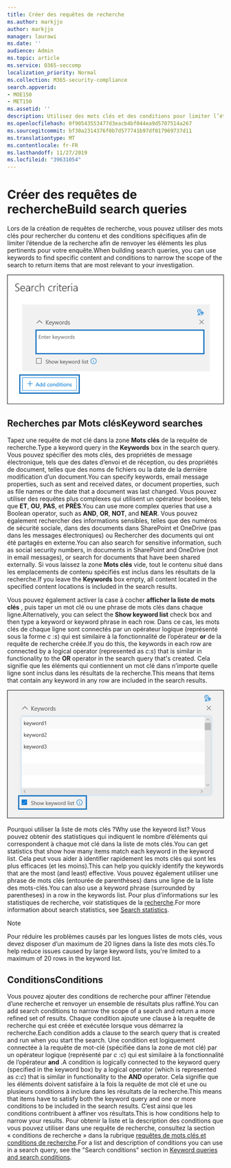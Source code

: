 ```yaml
---
title: Créer des requêtes de recherche
ms.author: markjjo
author: markjjo
manager: laurawi
ms.date: ''
audience: Admin
ms.topic: article
ms.service: O365-seccomp
localization_priority: Normal
ms.collection: M365-security-compliance
search.appverid:
- MOE150
- MET150
ms.assetid: ''
description: Utilisez des mots clés et des conditions pour limiter l’étendue de la recherche lors de la recherche de données à l’aide de l’enquête de données dans Microsoft 365.
ms.openlocfilehash: 0f90543553477d3eacb4bf044ea9d5707514a267
ms.sourcegitcommit: bf30a2314376f0b7d577741b97df017969737d11
ms.translationtype: MT
ms.contentlocale: fr-FR
ms.lasthandoff: 11/27/2019
ms.locfileid: "39631054"
---
```

# <a name="build-search-queries"></a><span data-ttu-id="ac9d2-103">Créer des requêtes de recherche</span><span class="sxs-lookup"><span data-stu-id="ac9d2-103">Build search queries</span></span>

<span data-ttu-id="ac9d2-104">Lors de la création de requêtes de recherche, vous pouvez utiliser des mots clés pour rechercher du contenu et des conditions spécifiques afin de limiter l’étendue de la recherche afin de renvoyer les éléments les plus pertinents pour votre enquête.</span><span class="sxs-lookup"><span data-stu-id="ac9d2-104">When building search queries, you can use keywords to find specific content and conditions to narrow the scope of the search to return items that are most relevant to your investigation.</span></span>

![Utiliser des mots clés et des conditions pour affiner les résultats d’une recherche](media/SearchQueryBox.png)

## <a name="keyword-searches"></a><span data-ttu-id="ac9d2-106">Recherches par Mots clés</span><span class="sxs-lookup"><span data-stu-id="ac9d2-106">Keyword searches</span></span>

<span data-ttu-id="ac9d2-107">Tapez une requête de mot clé dans la zone **Mots clés** de la requête de recherche.</span><span class="sxs-lookup"><span data-stu-id="ac9d2-107">Type a keyword query in the **Keywords** box in the search query.</span></span> <span data-ttu-id="ac9d2-108">Vous pouvez spécifier des mots clés, des propriétés de message électronique, tels que des dates d’envoi et de réception, ou des propriétés de document, telles que des noms de fichiers ou la date de la dernière modification d’un document.</span><span class="sxs-lookup"><span data-stu-id="ac9d2-108">You can specify keywords, email message properties, such as sent and received dates, or document properties, such as file names or the date that a document was last changed.</span></span> <span data-ttu-id="ac9d2-109">Vous pouvez utiliser des requêtes plus complexes qui utilisent un opérateur booléen, tels que **ET**, **OU**, **PAS**, et **PRÈS**.</span><span class="sxs-lookup"><span data-stu-id="ac9d2-109">You can use more complex queries that use a Boolean operator, such as **AND**, **OR**, **NOT**, and **NEAR**.</span></span> <span data-ttu-id="ac9d2-110">Vous pouvez également rechercher des informations sensibles, telles que des numéros de sécurité sociale, dans des documents dans SharePoint et OneDrive (pas dans les messages électroniques) ou Rechercher des documents qui ont été partagés en externe.</span><span class="sxs-lookup"><span data-stu-id="ac9d2-110">You can also search for sensitive information, such as social security numbers, in documents in SharePoint and OneDrive (not in email messages), or search for documents that have been shared externally.</span></span> <span data-ttu-id="ac9d2-111">Si vous laissez la zone **Mots clés** vide, tout le contenu situé dans les emplacements de contenu spécifiés est inclus dans les résultats de la recherche.</span><span class="sxs-lookup"><span data-stu-id="ac9d2-111">If you leave the **Keywords** box empty, all content located in the specified content locations is included in the search results.</span></span>
    
<span data-ttu-id="ac9d2-112">Vous pouvez également activer la case à cocher **afficher la liste de mots clés** , puis taper un mot clé ou une phrase de mots clés dans chaque ligne.</span><span class="sxs-lookup"><span data-stu-id="ac9d2-112">Alternatively, you can select the **Show keyword list** check box and then type a keyword or keyword phrase in each row.</span></span> <span data-ttu-id="ac9d2-113">Dans ce cas, les mots clés de chaque ligne sont connectés par un opérateur logique (représenté sous la forme *c :s*) qui est similaire à la fonctionnalité de l’opérateur **or** de la requête de recherche créée.</span><span class="sxs-lookup"><span data-stu-id="ac9d2-113">If you do this, the keywords in each row are connected by a logical operator (represented as *c:s*) that is similar in functionality to the **OR** operator in the search query that's created.</span></span> <span data-ttu-id="ac9d2-114">Cela signifie que les éléments qui contiennent un mot clé dans n’importe quelle ligne sont inclus dans les résultats de la recherche.</span><span class="sxs-lookup"><span data-stu-id="ac9d2-114">This means that items that contain any keyword in any row are included in the search results.</span></span>

![Utiliser la liste de mots clés pour obtenir des statistiques sur chaque mot clé dans la requête](media/KeywordListSearch.png)

<span data-ttu-id="ac9d2-116">Pourquoi utiliser la liste de mots clés ?</span><span class="sxs-lookup"><span data-stu-id="ac9d2-116">Why use the keyword list?</span></span> <span data-ttu-id="ac9d2-117">Vous pouvez obtenir des statistiques qui indiquent le nombre d’éléments qui correspondent à chaque mot clé dans la liste de mots clés.</span><span class="sxs-lookup"><span data-stu-id="ac9d2-117">You can get statistics that show how many items match each keyword in the keyword list.</span></span> <span data-ttu-id="ac9d2-118">Cela peut vous aider à identifier rapidement les mots clés qui sont les plus efficaces (et les moins).</span><span class="sxs-lookup"><span data-stu-id="ac9d2-118">This can help you quickly identify the keywords that are the most (and least) effective.</span></span> <span data-ttu-id="ac9d2-119">Vous pouvez également utiliser une phrase de mots clés (entourée de parenthèses) dans une ligne de la liste des mots-clés.</span><span class="sxs-lookup"><span data-stu-id="ac9d2-119">You can also use a keyword phrase (surrounded by parentheses) in a row in the keywords list.</span></span> <span data-ttu-id="ac9d2-120">Pour plus d’informations sur les statistiques de recherche, voir statistiques de la [recherche](search-statistics.md).</span><span class="sxs-lookup"><span data-stu-id="ac9d2-120">For more information about search statistics, see [Search statistics](search-statistics.md).</span></span>

> [!NOTE]
> <span data-ttu-id="ac9d2-121">Pour réduire les problèmes causés par les longues listes de mots clés, vous devez disposer d’un maximum de 20 lignes dans la liste des mots clés.</span><span class="sxs-lookup"><span data-stu-id="ac9d2-121">To help reduce issues caused by large keyword lists, you're limited to a maximum of 20 rows in the keyword list.</span></span>

## <a name="conditions"></a><span data-ttu-id="ac9d2-122">Conditions</span><span class="sxs-lookup"><span data-stu-id="ac9d2-122">Conditions</span></span>
    
<span data-ttu-id="ac9d2-123">Vous pouvez ajouter des conditions de recherche pour affiner l’étendue d’une recherche et renvoyer un ensemble de résultats plus raffiné.</span><span class="sxs-lookup"><span data-stu-id="ac9d2-123">You can add search conditions to narrow the scope of a search and return a more refined set of results.</span></span> <span data-ttu-id="ac9d2-124">Chaque condition ajoute une clause à la requête de recherche qui est créée et exécutée lorsque vous démarrez la recherche.</span><span class="sxs-lookup"><span data-stu-id="ac9d2-124">Each condition adds a clause to the search query that is created and run when you start the search.</span></span> <span data-ttu-id="ac9d2-125">Une condition est logiquement connectée à la requête de mot-clé (spécifiée dans la zone de mot clé) par un opérateur logique (représenté par *c :c*) qui est similaire à la fonctionnalité de l’opérateur **and** .</span><span class="sxs-lookup"><span data-stu-id="ac9d2-125">A condition is logically connected to the keyword query (specified in the keyword box) by a logical operator (which is represented as *c:c*) that is similar in functionality to the **AND** operator.</span></span> <span data-ttu-id="ac9d2-126">Cela signifie que les éléments doivent satisfaire à la fois la requête de mot clé et une ou plusieurs conditions à inclure dans les résultats de la recherche.</span><span class="sxs-lookup"><span data-stu-id="ac9d2-126">This means that items have to satisfy both the keyword query and one or more conditions to be included in the search results.</span></span> <span data-ttu-id="ac9d2-127">C’est ainsi que les conditions contribuent à affiner vos résultats.</span><span class="sxs-lookup"><span data-stu-id="ac9d2-127">This is how conditions help to narrow your results.</span></span> <span data-ttu-id="ac9d2-128">Pour obtenir la liste et la description des conditions que vous pouvez utiliser dans une requête de recherche, consultez la section « conditions de recherche » dans la rubrique [requêtes de mots clés et conditions de recherche](keyword-queries-and-search-conditions.md#search-conditions).</span><span class="sxs-lookup"><span data-stu-id="ac9d2-128">For a list and description of conditions you can use in a search query, see the "Search conditions" section in [Keyword queries and search conditions](keyword-queries-and-search-conditions.md#search-conditions).</span></span>
